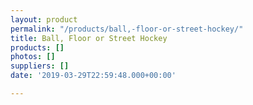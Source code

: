 ```yaml
---
layout: product
permalink: "/products/ball,-floor-or-street-hockey/"
title: Ball, Floor or Street Hockey
products: []
photos: []
suppliers: []
date: '2019-03-29T22:59:48.000+00:00'

---
```

